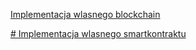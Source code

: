 
[Implementacja wlasnego blockchain](https://github.com/JakubMlocek/blockchain/tree/main/ourblockchain) 


[# Implementacja wlasnego smartkontraktu](https://github.com/JakubMlocek/blockchain/tree/main/smartcontract) 


